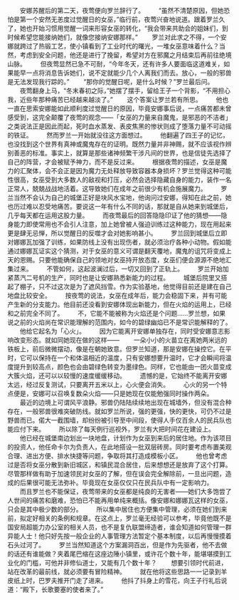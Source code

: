 　　安娜苏醒后的第二天，夜莺便向罗兰辞行了。
　　“虽然不清楚原因，但她恐怕是第一个安然无恙度过觉醒日的女巫，”临行前，夜莺兴奋地说道。跟着罗兰久了，她也开始习惯用觉醒一词来形容女巫的转化，“我会带来共助会的姐妹们，到时候希望您能接纳她们，就像您接纳安娜那样。”
　　罗兰对此求之不得，一个安娜就跨过了热锻工艺，使小镇看到了工业时代的曙光，一堆女巫意味着什么？当然，考虑到安全问题，他还是进行了挽留，希望对方在邪魔之月结束后再前往绝境山脉。
　　但夜莺显然已急不可耐，“今年冬天，还有许多人要面临这道难关，如果能早一点将消息告诉她们，说不定就能少几个人离我们而去。放心，一般的邪兽是无法发现我行踪的。”
　　“那你的觉醒日呢，是什么时候？”罗兰最后问。
　　夜莺翻身上马，“冬末春初之际，”她摆了摆手，留给王子一个背影，“不用担心我，近些年那种痛苦已经越来越淡了。”
　　这个答案让罗兰若有所思。
　　他也一直在思索安娜能如此顺利度过觉醒日的原因，毕竟安娜事后说，一点痛苦都未曾感受到，这完全颠覆了夜莺的观念——「女巫的力量来自魔鬼，是邪恶的不洁者」之类说法正是因此而起，死时血水蒸发、表皮焦黑的惨状则成了堕落力量不可动摇的铁证。
　　然而罗兰一开始就没往这方面想过。
　　他翻遍了四王子的记忆，也没找到这个世界有真神或魔鬼存在的证明。既然力量并非神赐，就不应该视作辨别善恶的标准。事实上，就算是那些诸神频繁干涉凡间的世界，也是信徒先选择了自己的阵营，才会被赋予神力，而不是反过来。
　　根据夜莺的描述，女巫是魔力的汇聚体，会不会正是因为魔力无处释放导致容器本身损坏？罗兰觉得这种可能性很高，女巫受到大多数人的敌视和打压，必然会选择隐藏自身的能力，装作一名正常人，兢兢战战地活着。这导致她们在成年之前很少有机会施展魔力。
　　罗兰当然不会认为自己的城堡正好是块风水宝地，他询问过安娜，得知在此之前，她也历过难以忍受地痛苦。要说这一年有什么不同的话，那就是自从她来到城堡后，几乎每天都在运用这股力量。
　　而夜莺最后的回答隐隐印证了他的猜想——隐身能力即使常用也不会引人注意，加上她曾被人强迫训练过这种能力，现在用起来更是肆无忌惮，所以觉醒日的反噬才会对她影响甚小。
　　罗兰回到城堡后立即对娜娜瓦加强了训练，如果防线上没有出现伤者，就必须治疗各种小动物。假如能通过娜娜瓦证实这个猜测，对于女巫的意义可谓是翻天覆地，魔鬼的诅咒将变成上天的恩赐。只要他能确保自己的领地对女巫持开放态度，女巫们便会源源不绝地汇集过来。
　　不管如何，这起波澜过后，一切又回到了正轨上。
　　罗兰开始加紧蒸汽二号机的生产，同时也是让安娜熟悉新能力的过程。
　　城堡后院里又搭起了棚子，只不过这次是为了遮风挡雪。作为实验基地，他觉得目前还是建在自己地盘比较安全。
　　按夜莺的说法，女巫在成年后，能力会稳固下来，并有可能产生新的分支能力。他目前还没看到安娜体现出新能力，但在火焰的运用上，已经和之前完全不同了。
　　不，它能不能被称为火焰还是个问题……罗兰想，如果说之前的火焰尚在常识能理解的范围内，如今的碧绿幽焰已不是常识能解释的了。
　　他给它起名为「心火」。
　　因为它能离开安娜单独存在，同时受安娜意志影响改变形态。就如同她现在做的这样——
　　一朵小小的火苗立在离她两米远的铁板上，前后微微摆动，像是在朝她致意。但罗兰知道，那是安娜在操控它。在平时，它可以保持在一个和体温相近的温度，只有安娜想要升温时，它才会瞬间将温度提升到较高点，颜色也会由碧绿色转变为墨绿色。同样，它也能由一团火苗变成大簇火焰，还可以以较慢的速度缓缓移动。
　　遗憾的是，它始终不能离开安娜太远，经过反复测试，只要离开五米以上，心火便会消失。
　　心火的另一个特点便是，安娜可以召唤复数朵火焰——只是她现在仅能勉强同时操作两朵。
　　最近的边境上可谓风平浪静。邪兽仍陆陆续续地出现在城墙外，但没有混合种存在，一般邪兽很难突破防线。就如罗兰所说，强的更强，快的更快，可仍不过是野兽而已。偌大一截围墙，却纷纷被引导至中间段，使得人手仅百余人的民兵队也能应付下来。
　　所以除了每天例行巡视外，罗兰有大把时间花在建设上。
　　他已经在城堡南边划出一块地盘，计划作为女巫到来后的居住地。作为该项目的投资人，他任命卡尔为负责人，在此地搭设一批双层砖房。同时要考虑布置美观合理、进出方便、排水快捷等问题，争取将其打造成模板小区。
　　他也曾考虑过是否将女巫分散到新旧城区，和镇民混合居住，后来想想还是放弃了这个打算。尽管那样做有助于加速领民对女巫的了解，但在误会完全解除前，一旦出问题，造成的后果很可能无法弥补。毕竟现在女巫仅仅只在民兵队中有一定影响力。
　　而且罗兰也不能保证，夜莺带来的女巫都是纯良的无害者——她们大多饱尝了人世间的痛苦和磨难，恐怕已不能再用单纯来概括。像安娜和娜娜瓦这样的女巫，只会是其中极少数的部分。
　　所以集中居住也方便集中管理，必须在她们到来前，拟定好相关的条例和规章。在这点上，罗兰毫无经验可以参考，毕竟他既不是国安局超能力办公室的相关人员，也不是复仇联盟缔造者，谁会知道如何管理一群异能人士！他只好先按一般企业的人事管理方法暂定个基本制度，以后再慢慢摸着石头过河了。
　　罗兰当然知道这个方案漏洞百出，但是作为先驱者，他不去做的话还有谁能做？夹着尾巴缩在这座边陲小镇里，或许花个数十年，能堪堪摸到工业化的门槛，可他并非修仙道士，又能有几个数十年？
　　想要引领时代前进，站在改革的最前线，就必须要有冒险精神。
　　就在他将这些思路一一记录到羊皮纸上时，巴罗夫推开门走了进来。
　　他抖了抖身上的雪花，向王子行礼后说道：“殿下，长歌要塞的使者来了。”